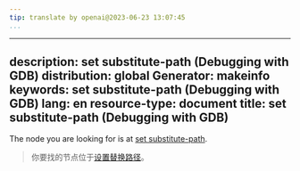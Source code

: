 ```yaml
---
tip: translate by openai@2023-06-23 13:07:45
...
```

---
description: set substitute-path (Debugging with GDB)
distribution: global
Generator: makeinfo
keywords: set substitute-path (Debugging with GDB)
lang: en
resource-type: document
title: set substitute-path (Debugging with GDB)
-----------------------------------------------

The node you are looking for is at [set substitute-path](Source-Path.html#set-substitute_002dpath).

> 你要找的节点位于[设置替换路径](Source-Path.html#set-substitute_002dpath)。

